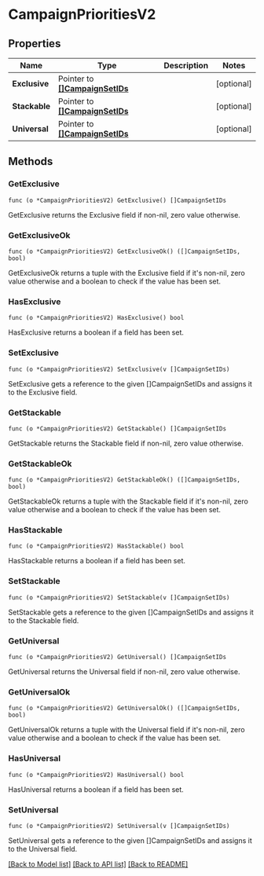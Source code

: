 # CampaignPrioritiesV2

## Properties

Name | Type | Description | Notes
------------ | ------------- | ------------- | -------------
**Exclusive** | Pointer to [**[]CampaignSetIDs**](CampaignSetIDs.md) |  | [optional] 
**Stackable** | Pointer to [**[]CampaignSetIDs**](CampaignSetIDs.md) |  | [optional] 
**Universal** | Pointer to [**[]CampaignSetIDs**](CampaignSetIDs.md) |  | [optional] 

## Methods

### GetExclusive

`func (o *CampaignPrioritiesV2) GetExclusive() []CampaignSetIDs`

GetExclusive returns the Exclusive field if non-nil, zero value otherwise.

### GetExclusiveOk

`func (o *CampaignPrioritiesV2) GetExclusiveOk() ([]CampaignSetIDs, bool)`

GetExclusiveOk returns a tuple with the Exclusive field if it's non-nil, zero value otherwise
and a boolean to check if the value has been set.

### HasExclusive

`func (o *CampaignPrioritiesV2) HasExclusive() bool`

HasExclusive returns a boolean if a field has been set.

### SetExclusive

`func (o *CampaignPrioritiesV2) SetExclusive(v []CampaignSetIDs)`

SetExclusive gets a reference to the given []CampaignSetIDs and assigns it to the Exclusive field.

### GetStackable

`func (o *CampaignPrioritiesV2) GetStackable() []CampaignSetIDs`

GetStackable returns the Stackable field if non-nil, zero value otherwise.

### GetStackableOk

`func (o *CampaignPrioritiesV2) GetStackableOk() ([]CampaignSetIDs, bool)`

GetStackableOk returns a tuple with the Stackable field if it's non-nil, zero value otherwise
and a boolean to check if the value has been set.

### HasStackable

`func (o *CampaignPrioritiesV2) HasStackable() bool`

HasStackable returns a boolean if a field has been set.

### SetStackable

`func (o *CampaignPrioritiesV2) SetStackable(v []CampaignSetIDs)`

SetStackable gets a reference to the given []CampaignSetIDs and assigns it to the Stackable field.

### GetUniversal

`func (o *CampaignPrioritiesV2) GetUniversal() []CampaignSetIDs`

GetUniversal returns the Universal field if non-nil, zero value otherwise.

### GetUniversalOk

`func (o *CampaignPrioritiesV2) GetUniversalOk() ([]CampaignSetIDs, bool)`

GetUniversalOk returns a tuple with the Universal field if it's non-nil, zero value otherwise
and a boolean to check if the value has been set.

### HasUniversal

`func (o *CampaignPrioritiesV2) HasUniversal() bool`

HasUniversal returns a boolean if a field has been set.

### SetUniversal

`func (o *CampaignPrioritiesV2) SetUniversal(v []CampaignSetIDs)`

SetUniversal gets a reference to the given []CampaignSetIDs and assigns it to the Universal field.


[[Back to Model list]](../README.md#documentation-for-models) [[Back to API list]](../README.md#documentation-for-api-endpoints) [[Back to README]](../README.md)


